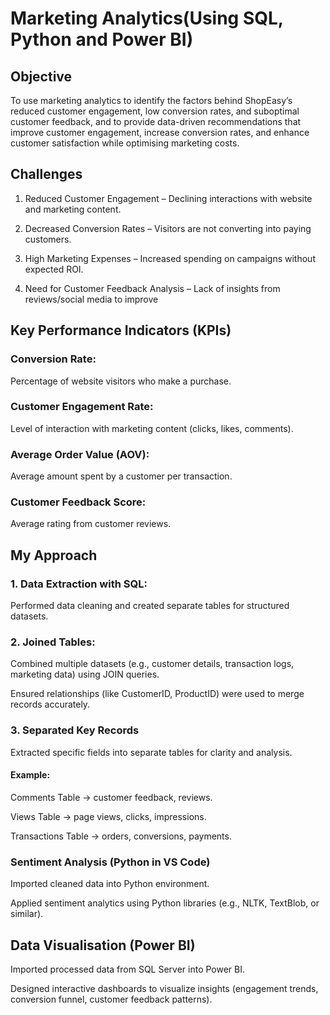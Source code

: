 # Marketing Analytics(Using SQL, Python and Power BI) #
## Objective ##
To use marketing analytics to identify the factors behind ShopEasy’s reduced customer engagement, low conversion rates, and suboptimal customer feedback, and to provide data-driven recommendations that improve customer engagement, increase conversion rates, and enhance customer satisfaction while optimising marketing costs.

## Challenges ##
1. Reduced Customer Engagement – Declining interactions with website and marketing content.

2. Decreased Conversion Rates – Visitors are not converting into paying customers.

3. High Marketing Expenses – Increased spending on campaigns without expected ROI.

4. Need for Customer Feedback Analysis – Lack of insights from reviews/social media to improve

## Key Performance Indicators (KPIs) ##
### Conversion Rate:
Percentage of website visitors who make a purchase.

### Customer Engagement Rate:
Level of interaction with marketing content (clicks, likes, comments).

### Average Order Value (AOV):
Average amount spent by a customer per transaction.

### Customer Feedback Score:
Average rating from customer reviews.

## My Approach ## 
### 1. Data Extraction with SQL:
Performed data cleaning and created separate tables for structured datasets.
### 2. Joined Tables:

Combined multiple datasets (e.g., customer details, transaction logs, marketing data) using JOIN queries.

Ensured relationships (like CustomerID, ProductID) were used to merge records accurately.

### 3. Separated Key Records

Extracted specific fields into separate tables for clarity and analysis.

#### Example:
Comments Table → customer feedback, reviews.

Views Table → page views, clicks, impressions.

Transactions Table → orders, conversions, payments.

### Sentiment Analysis (Python in VS Code)

Imported cleaned data into Python environment.

Applied sentiment analytics using Python libraries (e.g., NLTK, TextBlob, or similar).

## Data Visualisation (Power BI)

Imported processed data from SQL Server into Power BI.

Designed interactive dashboards to visualize insights (engagement trends, conversion funnel, customer feedback patterns).








